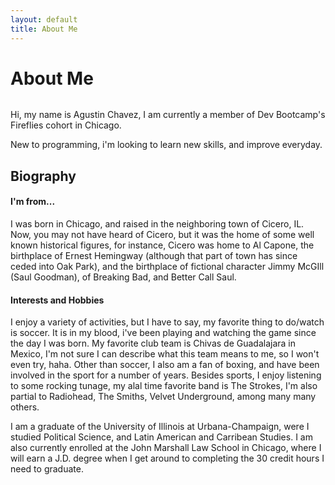 ```yaml
---
layout: default
title: About Me
---
```


<div class="post">
	<h1 class="pageTitle">About Me</h1>
	<img src="https://s3.amazonaws.com/agustinchavez.ninja/mouse_and_keyboard_orange.jpg" alt="">
    <p class="intro">Hi, my name is Agustin Chavez, I am currently a member of Dev Bootcamp's Fireflies cohort in Chicago.</p>
    <p>New to programming, i'm looking to learn new skills, and improve everyday.</p>
    <h2>Biography</h2>
    <h4> I'm from...</h4>
    <p>
    I was born in Chicago, and raised in the neighboring town of Cicero, IL. Now, you may not have heard of Cicero, but it was the home of some well known historical figures, for instance, Cicero was home to Al Capone, the birthplace of Ernest Hemingway (although that part of town has since ceded into Oak Park), and the birthplace of fictional character Jimmy McGIll (Saul Goodman), of Breaking Bad, and Better Call Saul.
  </p>

  <h4>Interests and Hobbies</h4>
  <p>
    I enjoy a variety of activities, but I have to say, my favorite thing to do/watch is soccer. It is in my blood, i've been playing and watching the game since the day I was born. My favorite club team is Chivas de Guadalajara in Mexico, I'm not sure I can describe what this team means to me, so I won't even try, haha. Other than soccer, I also am a fan of boxing, and have been involved in the sport for a number of years. Besides sports, I enjoy listening to some rocking tunage, my alal time favorite band is The Strokes, I'm also partial to Radiohead, The Smiths, Velvet Underground, among many many others.
  </p>
  <p>
    I am a graduate of the University of Illinois at Urbana-Champaign, were I studied Political Science, and Latin American and Carribean Studies. I am also currently enrolled at the John Marshall Law School in Chicago, where I will earn a J.D. degree when I get around to completing the 30 credit hours I need to graduate.
  </p>
</div>
